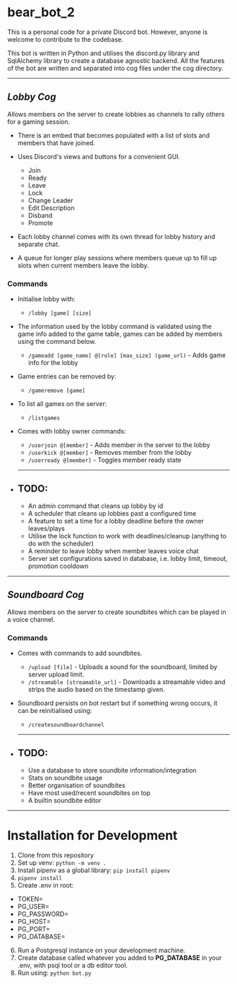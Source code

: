 # bear_bot_2

This is a personal code for a private Discord bot. However, anyone is welcome to contribute to the codebase.

This bot is written in Python and utilises the discord.py library and SqlAlchemy library to create
a database agnostic backend. All the features of the bot are written and separated into cog files under the cog directory.

---

## *Lobby Cog*
Allows members on the server to create lobbies as channels to rally others for a gaming session.
  - There is an embed that becomes populated with a list of slots and members that have joined.
  - Uses Discord's views and buttons for a convenient GUI.
    - Join
    - Ready
    - Leave 
    - Lock
    - Change Leader
    - Edit Description
    - Disband
    - Promote

  - Each lobby channel comes with its own thread for lobby history and separate chat.
  - A queue for longer play sessions where members queue up to fill up slots when current members leave the lobby.

  ### Commands
  - Initialise lobby with:
    - ```/lobby [game] [size]```
  - The information used by the lobby command is validated using the game info added to the game table, games can be added by members using the command below.
    - ```/gameadd [game_name] @[role] [max_size] (game_url)``` - Adds game info for the lobby
  - Game entries can be removed by:
    - ```/gameremove [game]```
  - To list all games on the server:
    - ```/listgames```

  - Comes with lobby owner commands:
    - ```/userjoin @[member]``` - Adds member in the server to the lobby
    - ```/userkick @[member]``` - Removes member from the lobby
    - ```/userready @[member]``` - Toggles member ready state

    ---
    
- ## TODO:
  - An admin command that cleans up lobby by id
  - A scheduler that cleans up lobbies past a configured time
  - A feature to set a time for a lobby deadline before the owner leaves/plays
  - Utilise the lock function to work with deadlines/cleanup (anything to do with the scheduler)
  - A reminder to leave lobby when member leaves voice chat
  - Server set configurations saved in database, i.e. lobby limit, timeout, promotion cooldown

---

## *Soundboard Cog*
Allows members on the server to create soundbites which can be played in a voice channel.

### Commands
  - Comes with commands to add soundbites.
    - ```/upload [file]``` - Uploads a sound for the soundboard, limited by server upload limit.
    - ```/streamable [streamable_url]``` - Downloads a streamable video and strips the audio based on the timestamp given.

  - Soundboard persists on bot restart but if something wrong occurs, it can be reinitialised using:
    - ```/createsoundboardchannel```

    ---

- ## TODO:
  - Use a database to store soundbite information/integration
  - Stats on soundbite usage
  - Better organisation of soundbites
  - Have most used/recent soundbites on top
  - A builtin soundbite editor

---

# Installation for Development

1. Clone from this repository
2. Set up venv: ```python -m venv .```
3. Install pipenv as a global library: ```pip install pipenv```
4. ```pipenv install```
5. Create .env in root:

- TOKEN=
- PG_USER=
- PG_PASSWORD=
- PG_HOST=
- PG_PORT=
- PG_DATABASE=

6. Run a Postgresql instance on your development machine.
7. Create database called whatever you added to **PG_DATABASE** in your .env, with psql tool or a db editor tool.
8. Run using:
```python bot.py```
